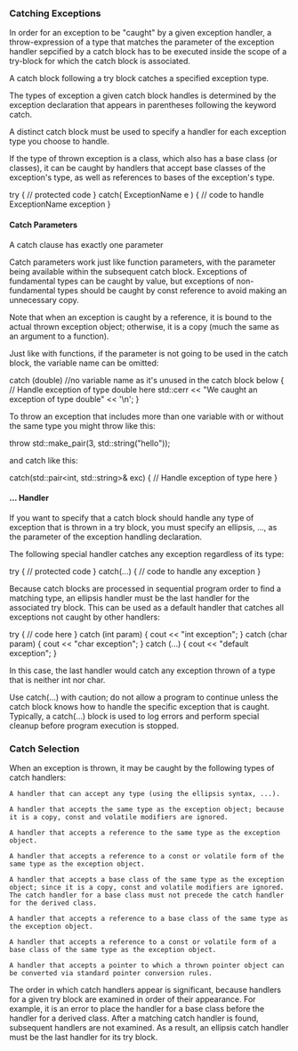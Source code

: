 ### Catching Exceptions
In order for an exception to be "caught" by a given exception handler, a throw-expression of a type that matches the parameter of the exception handler sepcified by a catch block has to be executed inside the scope of a try-block for which the catch block is associated.

A catch block following a try block catches a specified exception type.

The types of exception a given catch block handles is determined by the exception declaration that appears in parentheses following the keyword catch.

A distinct catch block must be used to specify a handler for each exception type you choose to handle.

If the type of thrown exception is a class, which also has a base class (or classes), it can be caught by handlers that accept base classes of the exception's type, as well as references to bases of the exception's type.

  try
  {
     // protected code
  }
  catch( ExceptionName e )
  {
    // code to handle ExceptionName exception
  }




#### Catch Parameters
A catch clause has exactly one parameter

Catch parameters work just like function parameters, with the parameter being available within the subsequent catch block. Exceptions of fundamental types can be caught by value, but exceptions of non-fundamental types should be caught by const reference to avoid making an unnecessary copy.

Note that when an exception is caught by a reference, it is bound to the actual thrown exception object; otherwise, it is a copy (much the same as an argument to a function).

Just like with functions, if the parameter is not going to be used in the catch block, the variable name can be omitted:

  catch (double) //no variable name as it's unused in the catch block below
  {
    // Handle exception of type double here
    std::cerr << "We caught an exception of type double" << '\n';
  }

To throw an exception that includes more than one variable with or without the same type you might throw like this:

 throw std::make_pair(3, std::string("hello"));

and catch like this:

  catch(std::pair<int, std::string>& exc)
  {
    // Handle exception of type here
  }



#### ... Handler

If you want to specify that a catch block should handle any type of exception that is thrown in a try block, you must specify an ellipsis, ..., as the parameter of the exception handling declaration.

The following special handler catches any exception regardless of its type:

  try
  {
     // protected code
  }
  catch(...)
  {
    // code to handle any exception
  }

Because catch blocks are processed in sequential program order to find a matching type, an ellipsis handler must be the last handler for the associated try block. This can be used as a default handler that catches all exceptions not caught by other handlers:

  try {
    // code here
  }
  catch (int param) { cout << "int exception"; }
  catch (char param) { cout << "char exception"; }
  catch (...) { cout << "default exception"; }

In this case, the last handler would catch any exception thrown of a type that is neither int nor char.

Use catch(...) with caution; do not allow a program to continue unless the catch block knows how to handle the specific exception that is caught. Typically, a catch(...) block is used to log errors and perform special cleanup before program execution is stopped.



### Catch Selection

When an exception is thrown, it may be caught by the following types of catch handlers:

    A handler that can accept any type (using the ellipsis syntax, ...).

    A handler that accepts the same type as the exception object; because it is a copy, const and volatile modifiers are ignored.

    A handler that accepts a reference to the same type as the exception object.

    A handler that accepts a reference to a const or volatile form of the same type as the exception object.

    A handler that accepts a base class of the same type as the exception object; since it is a copy, const and volatile modifiers are ignored. The catch handler for a base class must not precede the catch handler for the derived class.

    A handler that accepts a reference to a base class of the same type as the exception object.

    A handler that accepts a reference to a const or volatile form of a base class of the same type as the exception object.

    A handler that accepts a pointer to which a thrown pointer object can be converted via standard pointer conversion rules.

The order in which catch handlers appear is significant, because handlers for a given try block are examined in order of their appearance. For example, it is an error to place the handler for a base class before the handler for a derived class. After a matching catch handler is found, subsequent handlers are not examined. As a result, an ellipsis catch handler must be the last handler for its try block.

